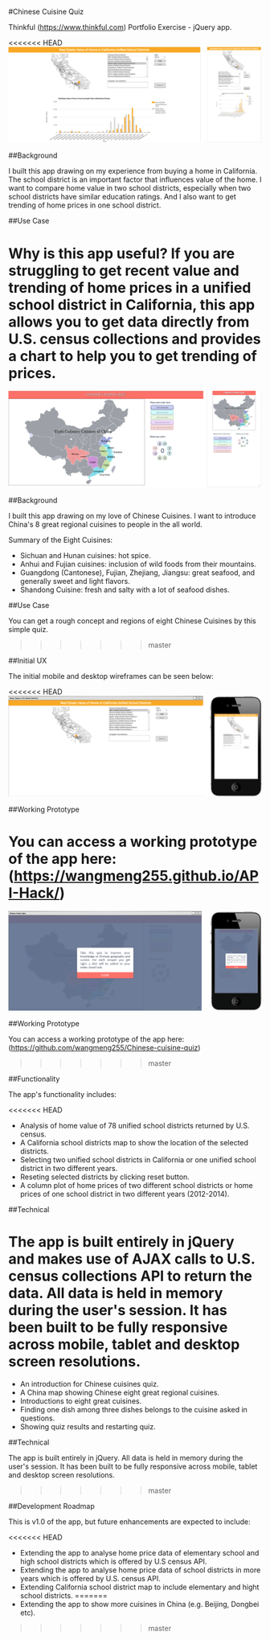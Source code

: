 #Chinese Cuisine Quiz

Thinkful (https://www.thinkful.com) Portfolio Exercise - jQuery app.

<<<<<<< HEAD
![Screenshot](https://github.com/wangmeng255/API-Hack/blob/staging/img/CA-home-value.png "Screenshot")

##Background

I built this app drawing on my experience from buying a home in California. The school district is an important factor that influences value of the home. I want to compare home value in two school districts, especially when two school districts have similar education ratings. And I also want to get trending of home prices in one school district.

##Use Case

Why is this app useful? If you are struggling to get recent value and trending of home prices in a unified school district in California, this app allows you to get data directly from U.S. census collections and provides a chart to help you to get trending of prices.
=======
![Screenshot](https://github.com/wangmeng255/Chinese-cuisine-quiz/blob/gh-pages/img/CCQ.png "Screenshot")

##Background

I built this app drawing on my love of Chinese Cuisines. I want to introduce China's 8 great regional cuisines to people in the all world. 

Summary of the Eight Cuisines:
* Sichuan and Hunan cuisines: hot spice.
* Anhui and Fujian cuisines: inclusion of wild foods from their mountains.
* Guangdong (Cantonese), Fujian, Zhejiang, Jiangsu: great seafood, and generally sweet and light flavors.
* Shandong Cuisine: fresh and salty with a lot of seafood dishes.

##Use Case

You can get a rough concept and regions of eight Chinese Cuisines by this simple quiz.
>>>>>>> master

##Initial UX

The initial mobile and desktop wireframes can be seen below:

<<<<<<< HEAD
![Initial Wireframes](https://github.com/wangmeng255/API-Hack/blob/staging/img/CA-home-value-init.png "Initial Wireframes")

##Working Prototype

You can access a working prototype of the app here: (https://wangmeng255.github.io/API-Hack/)
=======
![Initial Wireframes](https://github.com/wangmeng255/Chinese-cuisine-quiz/blob/gh-pages/img/CCQ-init.png "Initial Wireframes")

##Working Prototype

You can access a working prototype of the app here: (https://github.com/wangmeng255/Chinese-cuisine-quiz)
>>>>>>> master

##Functionality

The app's functionality includes:

<<<<<<< HEAD
* Analysis of home value of 78 unified school districts returned by U.S. census.
* A California school districts map to show the location of the selected districts.
* Selecting two unified school districts in California or one unified school district in two different years.
* Reseting selected districts by clicking reset button.
* A column plot of home prices of two different school districts or home prices of one school district in two different years (2012-2014).

##Technical

The app is built entirely in jQuery and makes use of AJAX calls to U.S. census collections API to return the data. All data is held in memory during the user's session. It has been built to be fully responsive across mobile, tablet and desktop screen resolutions.
=======
* An introduction for Chinese cuisines quiz.
* A China map showing Chinese eight great regional cuisines.
* Introductions to eight great cuisines.
* Finding one dish among three dishes belongs to the cuisine asked in questions.
* Showing quiz results and restarting quiz.

##Technical

The app is built entirely in jQuery. All data is held in memory during the user's session. It has been built to be fully responsive across mobile, tablet and desktop screen resolutions.
>>>>>>> master

##Development Roadmap

This is v1.0 of the app, but future enhancements are expected to include:

<<<<<<< HEAD
* Extending the app to analyse home price data of elementary school and high school districts which is offered by U.S census API.
* Extending the app to analyse home price data of school districts in more years which is offered by U.S. census API.
* Extending California school district map to include elementary and hight school districts.
=======
* Extending the app to show more cuisines in China (e.g. Beijing, Dongbei etc).
>>>>>>> master
